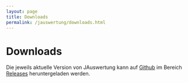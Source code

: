 ```yaml
---
layout: page
title: Downloads
permalink: /jauswertung/downloads.html
---
```


# Downloads

<!-- markdownlint-disable MD033 -->
<div id='infobox-downloads'></div>
<!-- markdownlint-enable MD033 -->

Die jeweils aktuelle Version von JAuswertung kann auf [Github](https://github.com/dennisfabri/JAuswertung/) im Bereich
[Releases](https://github.com/dennisfabri/JAuswertung/releases) heruntergeladen werden.

<!-- markdownlint-disable MD033 -->
<script src="{{ site.baseurl }}/assets/js/githubreleaseinfo.js"></script>
<script language="javascript" type="text/javascript">
$(document).ready(function () {
     GetLatestReleaseInfo("https://api.github.com/repos/dennisfabri/jauswertung/releases");  
});
</script>
<!-- markdownlint-enable MD033 -->
